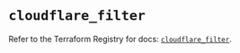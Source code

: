 # `cloudflare_filter`

Refer to the Terraform Registry for docs: [`cloudflare_filter`](https://registry.terraform.io/providers/cloudflare/cloudflare/4.27.0/docs/resources/filter).
